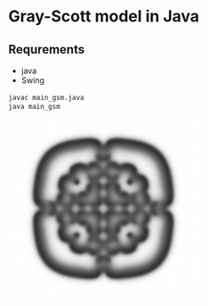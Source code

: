 # Gray-Scott model in Java
## Requrements
- java
- Swing
```
javac main_gsm.java
java main_gsm
```
![](img.png)